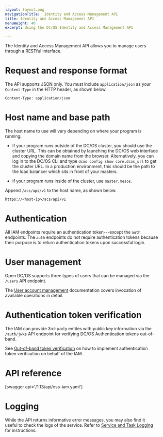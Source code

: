 ```yaml
---
layout: layout.pug
navigationTitle:  Identity and Access Management API
title: Identity and Access Management API
menuWeight: 40
excerpt: Using the DC/OS Identity and Access Management API

---
```


<!-- The source repository for this topic is https://github.com/dcos/dcos-docs-site -->

The Identity and Access Management API allows you to manage users through a RESTful interface.

# Request and response format

The API supports JSON only. You must include `application/json` as your `Content-Type` in the HTTP header, as shown below.

    Content-Type: application/json

# Host name and base path

The host name to use will vary depending on where your program is running.

* If your program runs outside of the DC/OS cluster, you should use the cluster URL. This can be obtained by launching the DC/OS web interface and copying the domain name from the browser. Alternatively, you can log in to the DC/OS CLI and type `dcos config show core.dcos_url` to get the cluster URL. In a production environment, this should be the path to the load balancer which sits in front of your masters.

* If your program runs inside of the cluster, use `master.mesos`.

Append `/acs/api/v1` to the host name, as shown below.

    https://<host-ip>/acs/api/v1

# Authentication

All IAM endpoints require an authentication token---except the `auth` endpoints. The `auth` endpoints do not require authentication tokens because their purpose is to return authentication tokens upon successful login.

# User management

Open DC/OS supports three types of users that can be managed via the `/users` API endpoint.

The [User account management](/1.13/security/oss/user-account-management/) documentation covers invocation of available operations in detail.

# Authentication token verification

The IAM can provide 3rd-party entites with public key information via the `/auth/jwks` API endpoint for verifying DC/OS Authentication tokens out-of-band.

See [Out-of-band token verification](/1.13/security/oss/authentication/out-of-band-verification/) on how to implement authentication token verification on behalf of the IAM.

# API reference

[swagger api='/1.13/api/oss-iam.yaml']

# Logging

While the API returns informative error messages, you may also find it useful to check the logs of the service. Refer to [Service and Task Logging](/1.13/monitoring/logging/) for instructions.


